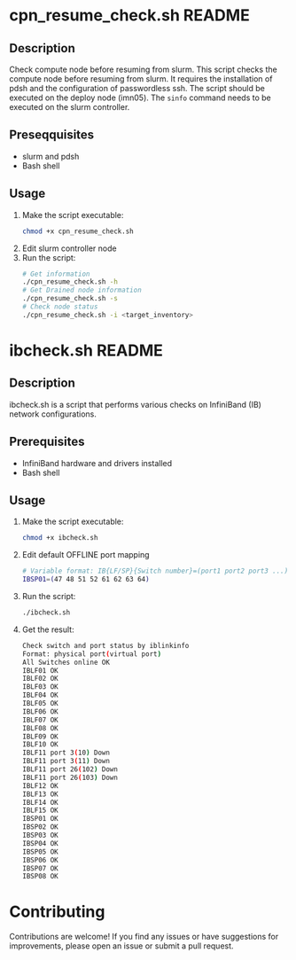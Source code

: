 # cpn_resume_check.sh README

## Description
 Check compute node before resuming from slurm.
 This script checks the compute node before resuming from slurm. It requires the installation of pdsh and the configuration of passwordless ssh. 
 The script should be executed on the deploy node (imn05). The `sinfo` command needs to be executed on the slurm controller.

## Preseqquisites
- slurm and pdsh
- Bash shell

## Usage
1. Make the script executable:
    ```bash
    chmod +x cpn_resume_check.sh
    ```
2. Edit slurm controller node
3. Run the script:
    ``` bash
    # Get information
    ./cpn_resume_check.sh -h
    # Get Drained node information
    ./cpn_resume_check.sh -s
    # Check node status
    ./cpn_resume_check.sh -i <target_inventory>
    ```
# ibcheck.sh README

## Description
ibcheck.sh is a script that performs various checks on InfiniBand (IB) network configurations.

## Prerequisites
- InfiniBand hardware and drivers installed
- Bash shell

## Usage

1. Make the script executable:
    ```bash
    chmod +x ibcheck.sh
    ```
2. Edit default OFFLINE port mapping
    ```bash
    # Variable format: IB{LF/SP}{Switch number}=(port1 port2 port3 ...)
    IBSP01=(47 48 51 52 61 62 63 64)
    ```
3. Run the script:
    ```bash
    ./ibcheck.sh
    ```
4. Get the result:
    ```bash
    Check switch and port status by iblinkinfo
    Format: physical port(virtual port)
    All Switches online OK
    IBLF01 OK
    IBLF02 OK
    IBLF03 OK
    IBLF04 OK
    IBLF05 OK
    IBLF06 OK
    IBLF07 OK
    IBLF08 OK
    IBLF09 OK
    IBLF10 OK
    IBLF11 port 3(10) Down
    IBLF11 port 3(11) Down
    IBLF11 port 26(102) Down
    IBLF11 port 26(103) Down
    IBLF12 OK
    IBLF13 OK
    IBLF14 OK
    IBLF15 OK
    IBSP01 OK
    IBSP02 OK
    IBSP03 OK
    IBSP04 OK
    IBSP05 OK
    IBSP06 OK
    IBSP07 OK
    IBSP08 OK
    ```


# Contributing
Contributions are welcome! If you find any issues or have suggestions for improvements, please open an issue or submit a pull request.